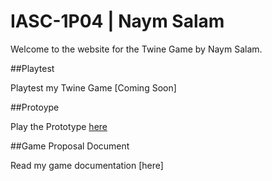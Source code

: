 # IASC-1P04 | Naym Salam

Welcome to the website for the Twine Game by Naym Salam.

##Playtest

Playtest my Twine Game [Coming Soon]

##Protoype

Play the Prototype [here](Prototype/Dissaperance.html)

##Game Proposal Document

Read my game documentation [here]
